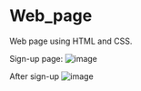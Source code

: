 # Web_page
Web page using HTML and CSS.

Sign-up page:
![image](https://user-images.githubusercontent.com/96879019/147773864-f990b13b-f7a9-4c1b-a91f-a2a9135e765d.png)

After sign-up
![image](https://user-images.githubusercontent.com/96879019/147766336-d615711c-647e-482e-b1ff-6fe7d9da6d80.png)
